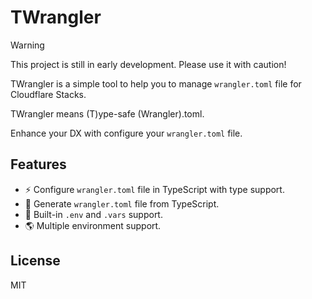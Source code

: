 # TWrangler

> [!WARNING]
> This project is still in early development. Please use it with caution!

TWrangler is a simple tool to help you to manage `wrangler.toml` file for Cloudflare Stacks.

TWrangler means (T)ype-safe (Wrangler).toml.

Enhance your DX with configure your `wrangler.toml` file.

## Features

- :zap: Configure `wrangler.toml` file in TypeScript with type support.
- :rocket: Generate `wrangler.toml` file from TypeScript.
- :key: Built-in `.env` and `.vars` support.
- :earth_americas: Multiple environment support.

## License

MIT
